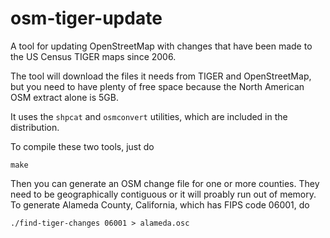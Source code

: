 osm-tiger-update
================
A tool for updating OpenStreetMap with changes that have been made to the US Census TIGER maps since 2006.


The tool will download the files it needs from TIGER and OpenStreetMap,
but you need to have plenty of free space because the North American
OSM extract alone is 5GB.

It uses the `shpcat` and `osmconvert` utilities, which are included
in the distribution.

To compile these two tools, just do

    make

Then you can generate an OSM change file for one or more counties.
They need to be geographically contiguous or it will proably run out
of memory.  To generate Alameda County, California, which has FIPS code
06001, do

    ./find-tiger-changes 06001 > alameda.osc
